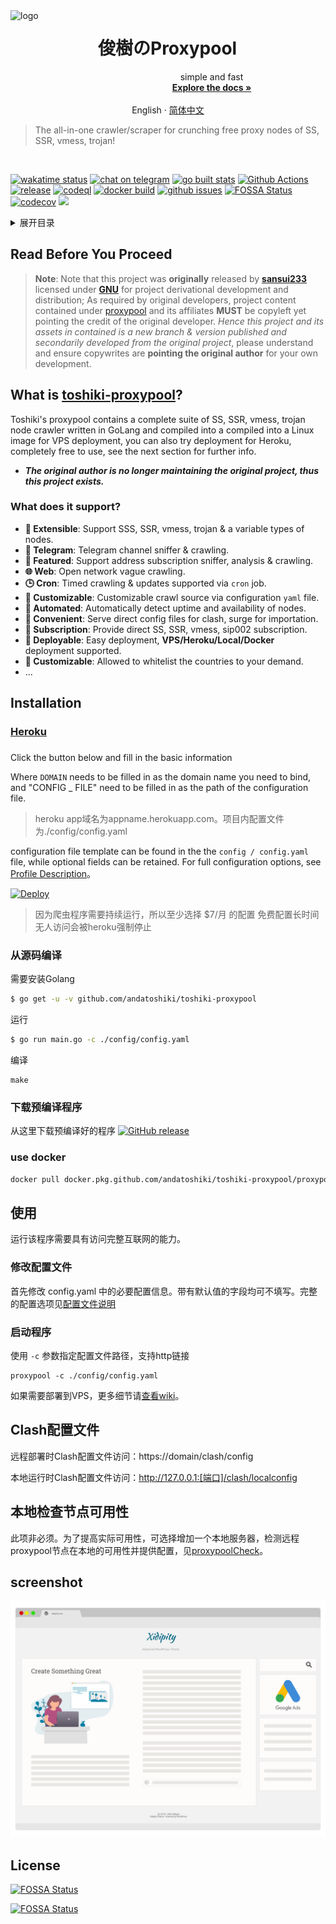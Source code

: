 <div id="top"></div>
<img src="https://www.unpkg.com/@andatoshiki/toshiki-proxypool-ui@0.0.13/assets/img/toshiki-proxypool-logo@v0.0.13.png" alt="logo" width="140" height="140" align="left" />

<h1>俊樹のProxypool</h1>

<p align="center">
    <a >simple and fast</a>
    <br />
    <a href="#"><strong>Explore the docs »</strong></a>
    <br />
    <br />
    <a>English</a>
    ·
    <a href="/README.zh-cn.MD">简体中文</a>
  </p>

</div>

> The all-in-one crawler/scraper for crunching free proxy nodes of SS, SSR, vmess, trojan!
<!--Automatically crawl SS, SSR, vmess, trojan node info from the web, Telegram Channels, and localize/integrate into a web panel for convenient usages.-->

<!-- add translation here later on with href links for easier access -->

<br />

<!-- badges starts -->
[![wakatime status](https://wakatime.com/badge/user/0fcd442a-865e-46f3-a0dd-ed1aa418da6b/project/9e775601-9ce8-4982-a1b8-ac352cf49df8.svg)](https://wakatime.com/badge/user/0fcd442a-865e-46f3-a0dd-ed1aa418da6b/project/9e775601-9ce8-4982-a1b8-ac352cf49df8)
[![chat on telegram](https://img.shields.io/badge/Telegram-@andatoshiki-green?style=flat&logo=telegram)](https://t.me/awesomeandatoshiki)
[![go built stats](https://img.shields.io/github/workflow/status/andatoshiki/toshiki-proxypool/Go?style=flat)](https://github.com/andatoshiki/toshiki-proxypool/actions)
[![Github Actions](https://goreportcard.com/badge/github.com/andatoshiki/toshiki-proxypool)](https://goreportcard.com/report/github.com/andatoshiki/toshiki-proxypool)
[![release](https://img.shields.io/github/release/andatoshiki/toshiki-proxypool/all.svg?style=flat)](https://github.com/andatoshiki/toshiki-proxypool/releases)
[![codeql](https://github.com/andatoshiki/toshiki-proxypool/actions/workflows/codeql-analysis.yml/badge.svg)](https://github.com/andatoshiki/toshiki-proxypool/actions/workflows/codeql-analysis.yml)
[![docker build](https://github.com/andatoshiki/toshiki-proxypool/actions/workflows/docker.yml/badge.svg)](https://github.com/andatoshiki/toshiki-proxypool/actions/workflows/docker.yml)
[![github issues](https://img.shields.io/github/issues/andatoshiki/toshiki-proxypool?label=issues&logo=github)](https://github.com/andatoshiki/toshiki-proxypool/issues)
[![FOSSA Status](https://app.fossa.com/api/projects/git%2Bgithub.com%2Fandatoshiki%2Ftoshiki-proxypool.svg?type=small)](https://app.fossa.com/projects/git%2Bgithub.com%2Fandatoshiki%2Ftoshiki-proxypool?ref=badge_small)
[![codecov](https://codecov.io/gh/andatoshiki/toshiki-proxypool/branch/master/graph/badge.svg?token=X9A19Q2HXS)](https://codecov.io/gh/andatoshiki/toshiki-proxypool)
[![](https://data.jsdelivr.com/v1/package/gh/andatoshiki/toshiki-proxypool-ui/badge)](https://www.jsdelivr.com/package/gh/andatoshiki/toshiki-proxypool-ui)
<!-- badges ends -->



<details>
  <summary>展开目录</summary>
  <ol>
    <li><a href="#1">先看我！！！</a></li>
    <li>
      <a href="#2">我是谁？</a>
      <ul>
        <li><a href="#2.1">它能做什么？</a></li>
      </ul>
    </li>
    <li><a href="#3">安装</a></li>
     <ul>
       <li><a href="#3.1">Heroku</a></li>
<li><a href="#3.2">从源码编译</a></li>
<li><a href="#3.3">下载预编译程序</a></li>
<li><a href="#3.4">使用docker</a></li></ul></li>
    <li>
<a href="#4> 使用</a>
<ul>
<li><a href="#4.1">修改配置文件</a></li>
<li><a href="#4.2">启动程序</a></li>
</ul>
</li>
    <li><a href="#5">Clash配置文件</a></li>
    <li><a href="#6">本地检查节点可用性</a></li>
<li><a href="#7">截图</a></li>
<li><a href="#8">License</a></li>
  </ol>
</details>


<div id="1"></div>

## Read Before You Proceed

>**Note**: Note that this project was **originally** released by **[sansui233](https://github.com/Sansui233/proxypool)** licensed under **[GNU](https://www.gnu.org/licenses/licenses.en.html)** for project derivational development and distribution; As required by original developers, project content contained under [proxypool](https://github.com/Sansui233/proxypool) and its affiliates **MUST** be copyleft yet pointing the credit of the original developer. *Hence this project and its assets in contained is a new branch & version published and secondarily developed from the original project*, please understand and ensure copywrites are **pointing the original author** for your own development.

<div id="2"></div>

## What is [toshiki-proxypool](https://github.com/andatoshiki/toshiki-proxypool/)?

Toshiki's proxypool contains a complete suite of SS, SSR, vmess, trojan node crawler written in GoLang and compiled into a compiled into a Linux image for VPS deployment, you can also try deployment for Heroku, completely free to use, see the next section for further info.

- ***The original author is no longer maintaining the original project, thus this project exists.***

<div id="2.1"></div>

### What does it support?

- **🧩 Extensible**: Support SSS, SSR, vmess, trojan & a variable types of nodes.
- **💬 Telegram**: Telegram channel sniffer & crawling.
- **🎲 Featured**: Support address subscription sniffer, analysis & crawling.
- **🌐 Web**: Open network vague crawling.
- **🕒 Cron**: Timed crawling & updates supported via `cron` job.
- **🎨 Customizable**: Customizable crawl source via configuration `yaml` file.
- **🎀 Automated**: Automatically detect uptime and availability of nodes.
- **🎯 Convenient**: Serve direct config files for clash, surge for importation.
- **🔮 Subscription**: Provide direct SS, SSR, vmess, sip002 subscription.
- **🎠 Deployable**: Easy deployment, **VPS/Heroku/Local/Docker** deployment supported.
- **🍔 Customizable**: Allowed to whitelist the countries to your demand.
- ...

<div id="3"></div>

## Installation

<div id="3.1"></div>

### [Heroku](https://www.heroku.com/)



### 

Click the button below and fill in the basic information

Where `DOMAIN` needs to be filled in as the domain name you need to bind, and "CONFIG _ FILE" need to be filled in as the path of the configuration file.

> heroku app域名为appname.herokuapp.com。项目内配置文件为./config/config.yaml
<!-- 机翻建议
The heroku app domain name is appname.herokuapp.com and the project configuration file is . /config/config.yaml
 -->
configuration file template can be found in the the `config / config.yaml` file, while optional fields can be retained. For full configuration options, see [Profile Description](https://github.com/andatoshiki/toshiki-proxypool/wiki/%E9%85%8D%E7%BD%AE%E6%96%87%E4%BB%B6%E8%AF%B4%E6%98%8E)。
<!-- 机翻建议
The configuration file template can be found in the `config/config.yaml` file, and the optional fields can be left unfilled. For complete configuration options, see [configuration file description].
 -->


[![Deploy](https://www.herokucdn.com/deploy/button.svg)](https://heroku.com/deploy)

> 因为爬虫程序需要持续运行，所以至少选择 $7/月 的配置
> 免费配置长时间无人访问会被heroku强制停止
<!-- 机翻建议
Because the crawler needs to run continuously, choose at least the $7/month configuration 
The free configuration will be forced to stop by heroku if no one accesses it for a long time
 -->

<div id="3.2"></div>

### 从源码编译

需要安装Golang 

```sh
$ go get -u -v github.com/andatoshiki/toshiki-proxypool
```

运行

```sh
$ go run main.go -c ./config/config.yaml
```

编译

```
make
```

<div id="3.3"></div>

### 下载预编译程序

从这里下载预编译好的程序 
[![GitHub release](https://img.shields.io/github/release/andatoshiki/toshiki-proxypool.svg)](https://github.com/andatoshiki/toshiki-proxypool/releases)

<div id="3.4"></div>

### use docker

```sh
docker pull docker.pkg.github.com/andatoshiki/toshiki-proxypool/proxypool:latest
```
<div id="4"></div>

## 使用

运行该程序需要具有访问完整互联网的能力。

<div id="4.1"></div>

### 修改配置文件

首先修改 config.yaml 中的必要配置信息。带有默认值的字段均可不填写。完整的配置选项见[配置文件说明](https://github.com/andatoshiki/toshiki-proxypool/wiki/%E9%85%8D%E7%BD%AE%E6%96%87%E4%BB%B6%E8%AF%B4%E6%98%8E)

<div id="4.2"></div>

### 启动程序

使用 `-c` 参数指定配置文件路径，支持http链接

```shell
proxypool -c ./config/config.yaml
```

如果需要部署到VPS，更多细节请[查看wiki](https://github.com/andatoshiki/toshiki-proxypool/wiki/%E9%83%A8%E7%BD%B2%E5%88%B0VPS-Step-by-Step)。

<!-- 机翻建议
Using
The ability to access the full Internet is required to run the program.

Modifying the configuration file
First modify the necessary configuration information in config.yaml. Any fields with default values can be left blank. See the configuration file description for complete configuration options

Starting the application
Use the -c parameter to specify the path to the configuration file, which supports http links

proxypool -c . /config/config.yaml
If you need to deploy to a VPS, see the wiki for more details.
 -->

<div id="5"></div>

## Clash配置文件

远程部署时Clash配置文件访问：https://domain/clash/config

本地运行时Clash配置文件访问：http://127.0.0.1:[端口]/clash/localconfig

<div id="6"></div>

## 本地检查节点可用性

此项非必须。为了提高实际可用性，可选择增加一个本地服务器，检测远程proxypool节点在本地的可用性并提供配置，见[proxypoolCheck](https://github.com/andatoshiki/toshiki-proxypoolCheck)。

<!-- 机翻建议
Select another target language
Clash configuration file
Clash configuration file access when deployed remotely: https://domain/clash/config

Local runtime Clash configuration file access: http://127.0.0.1:[port]/clash/localconfig

Check node availability locally
This item is not required. To improve actual availability, an optional local server can be added to check the local availability of remote proxypool nodes and provide configuration, see proxypoolCheck
 -->

<div id="7"></div>

## screenshot
![](https://raw.githubusercontent.com/othneildrew/Best-README-Template/master/images/screenshot.png)

<div id="8"></div>

## License
[![FOSSA Status](https://app.fossa.com/api/projects/git%2Bgithub.com%2Fandatoshiki%2Ftoshiki-proxypool.svg?type=shield)](https://app.fossa.com/projects/git%2Bgithub.com%2Fandatoshiki%2Ftoshiki-proxypool?ref=badge_shield)

[![FOSSA Status](https://app.fossa.com/api/projects/git%2Bgithub.com%2Fandatoshiki%2Ftoshiki-proxypool.svg?type=large)](https://app.fossa.com/projects/git%2Bgithub.com%2Fandatoshiki%2Ftoshiki-proxypool?ref=badge_large)
